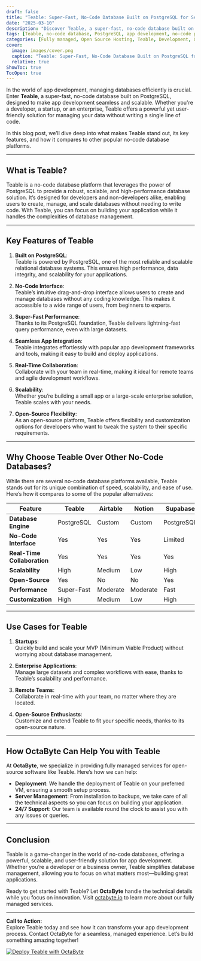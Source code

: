 ```yaml
---
draft: false
title: "Teable: Super-Fast, No-Code Database Built on PostgreSQL for Seamless App Development"
date: "2025-03-10"
description: "Discover Teable, a super-fast, no-code database built on PostgreSQL, designed to simplify app development. Learn how Teable compares to other no-code platforms and why it’s the perfect choice for seamless, scalable, and efficient database management."
tags: [Teable, no-code database, PostgreSQL, app development, no-code platform, database management, Teable vs Airtable, Teable vs Notion, Teable vs Supabase, open-source database, managed database services]
categories: [Fully managed, Open Source Hosting, Teable, Development, Others]
cover:
  image: images/cover.png
  caption: "Teable: Super-Fast, No-Code Database Built on PostgreSQL for Seamless App Development"
  relative: true
ShowToc: true
TocOpen: true
---
```



In the world of app development, managing databases efficiently is crucial. Enter **Teable**, a super-fast, no-code database built on PostgreSQL, designed to make app development seamless and scalable. Whether you're a developer, a startup, or an enterprise, Teable offers a powerful yet user-friendly solution for managing your data without writing a single line of code.

In this blog post, we’ll dive deep into what makes Teable stand out, its key features, and how it compares to other popular no-code database platforms.

---

## What is Teable?

Teable is a no-code database platform that leverages the power of PostgreSQL to provide a robust, scalable, and high-performance database solution. It’s designed for developers and non-developers alike, enabling users to create, manage, and scale databases without needing to write code. With Teable, you can focus on building your application while it handles the complexities of database management.

---

## Key Features of Teable

1. **Built on PostgreSQL**:  
   Teable is powered by PostgreSQL, one of the most reliable and scalable relational database systems. This ensures high performance, data integrity, and scalability for your applications.

2. **No-Code Interface**:  
   Teable’s intuitive drag-and-drop interface allows users to create and manage databases without any coding knowledge. This makes it accessible to a wide range of users, from beginners to experts.

3. **Super-Fast Performance**:  
   Thanks to its PostgreSQL foundation, Teable delivers lightning-fast query performance, even with large datasets.

4. **Seamless App Integration**:  
   Teable integrates effortlessly with popular app development frameworks and tools, making it easy to build and deploy applications.

5. **Real-Time Collaboration**:  
   Collaborate with your team in real-time, making it ideal for remote teams and agile development workflows.

6. **Scalability**:  
   Whether you’re building a small app or a large-scale enterprise solution, Teable scales with your needs.

7. **Open-Source Flexibility**:  
   As an open-source platform, Teable offers flexibility and customization options for developers who want to tweak the system to their specific requirements.

---

## Why Choose Teable Over Other No-Code Databases?

While there are several no-code database platforms available, Teable stands out for its unique combination of speed, scalability, and ease of use. Here’s how it compares to some of the popular alternatives:

| Feature                | Teable                  | Airtable               | Notion                 | Supabase               |
|------------------------|-------------------------|------------------------|------------------------|------------------------|
| **Database Engine**     | PostgreSQL              | Custom                 | Custom                 | PostgreSQL             |
| **No-Code Interface**   | Yes                     | Yes                    | Yes                    | Limited                |
| **Real-Time Collaboration** | Yes                | Yes                    | Yes                    | Yes                    |
| **Scalability**         | High                    | Medium                 | Low                    | High                   |
| **Open-Source**         | Yes                     | No                     | No                     | Yes                    |
| **Performance**         | Super-Fast              | Moderate               | Moderate               | Fast                   |
| **Customization**       | High                    | Medium                 | Low                    | High                   |

---

## Use Cases for Teable

1. **Startups**:  
   Quickly build and scale your MVP (Minimum Viable Product) without worrying about database management.

2. **Enterprise Applications**:  
   Manage large datasets and complex workflows with ease, thanks to Teable’s scalability and performance.

3. **Remote Teams**:  
   Collaborate in real-time with your team, no matter where they are located.

4. **Open-Source Enthusiasts**:  
   Customize and extend Teable to fit your specific needs, thanks to its open-source nature.

---

## How OctaByte Can Help You with Teable

At **OctaByte**, we specialize in providing fully managed services for open-source software like Teable. Here’s how we can help:

- **Deployment**: We handle the deployment of Teable on your preferred VM, ensuring a smooth setup process.
- **Server Management**: From installation to backups, we take care of all the technical aspects so you can focus on building your application.
- **24/7 Support**: Our team is available round the clock to assist you with any issues or queries.

---

## Conclusion

Teable is a game-changer in the world of no-code databases, offering a powerful, scalable, and user-friendly solution for app development. Whether you’re a developer or a business owner, Teable simplifies database management, allowing you to focus on what matters most—building great applications.

Ready to get started with Teable? Let **OctaByte** handle the technical details while you focus on innovation. Visit [octabyte.io](https://octabyte.io) to learn more about our fully managed services.

---

**Call to Action:**  
Explore Teable today and see how it can transform your app development process. Contact OctaByte for a seamless, managed experience. Let’s build something amazing together!

[![Deploy Teable with OctaByte](/images/deploy-on-octabyte.png)](https://octabyte.io/fully-managed-open-source-services/development/others/teable)